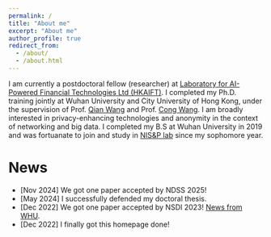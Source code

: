 ```yaml
---
permalink: /
title: "About me"
excerpt: "About me"
author_profile: true
redirect_from: 
  - /about/
  - /about.html
---
```

I am currently a postdoctoral fellow (researcher) at [Laboratory for AI-Powered Financial Technologies Ltd (HKAIFT)](https://hkaift.com/). I completed my Ph.D. training jointly at Wuhan University and City University of Hong Kong, under the supervision of Prof. [Qian Wang](http://nisplab.whu.edu.cn/people.html) and Prof. [Cong Wang](https://www.cs.cityu.edu.hk/~congwang/). I am broadly interested in privacy-enhancing technologies and anonymity in the context of networking and big data. I completed my B.S at Wuhan University in 2019 and was fortuanate to join and study in [NIS&P lab](http://nisplab.whu.edu.cn/index.html) since my sophomore year.


News
======
- [Nov 2024] We got one paper accepted by NDSS 2025!
- [May 2024] I successfully defended my doctoral thesis. 
- [Dec 2022] We got one paper accepted by NSDI 2023! [News from WHU](https://news.whu.edu.cn/info/1015/68499.htm).
- [Dec 2022] I finally got this homepage done!
